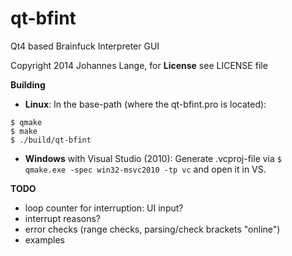 qt-bfint
========
Qt4 based Brainfuck Interpreter GUI

Copyright 2014 Johannes Lange,
for **License** see LICENSE file

__Building__

- **Linux**:
In the base-path (where the qt-bfint.pro is located):
<pre><code>$ qmake
$ make
$ ./build/qt-bfint
</pre></code>

- **Windows** with Visual Studio (2010):
Generate .vcproj-file via <code>$ qmake.exe -spec win32-msvc2010 -tp vc</code>
and open it in VS.

__TODO__
- loop counter for interruption: UI input?
- interrupt reasons?
- error checks (range checks, parsing/check brackets "online")
- examples

